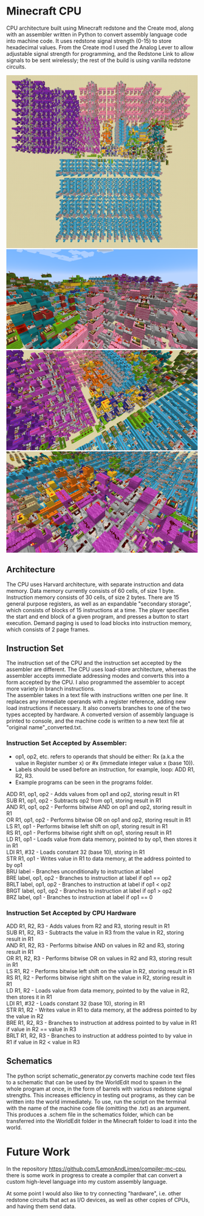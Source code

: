 # Minecraft CPU
CPU architecture built using Minecraft redstone and the Create mod, along with an assembler written in Python to convert assembly language code into machine code. It uses redstone signal strength (0-15) to store hexadecimal values. From the Create mod I used the Analog Lever to allow adjustable signal strength for programming, and the Redstone Link to allow signals to be sent wirelessly; the rest of the build is using vanilla redstone circuits.

![Image of the minecraft build](images/cpu1.png)\
![Image of the minecraft build](images/cpu2.png)\
![Image of the minecraft build](images/cpu3.png)\
![Image of the minecraft build](images/cpu4.png)

## Architecture
The CPU uses Harvard architecture, with separate instruction and data memory. Data memory currently consists of 60 cells, of size 1 byte. Instruction memory consists of 30 cells, of size 2 bytes. There are 15 general purpose registers, as well as an expandable "secondary storage", which consists of blocks of 15 instructions at a time. The player specifies the start and end block of a given program, and presses a button to start execution. Demand paging is used to load blocks into instruction memory, which consists of 2 page frames.

## Instruction Set
The instruction set of the CPU and the instruction set accepted by the assembler are different. The CPU uses load-store architecture, whereas the assembler accepts immediate addressing modes and converts this into a form accepted by the CPU. I also programmed the assembler to accept more variety in branch instructions.\
The assembler takes in a text file with instructions written one per line. It replaces any immediate operands with a register reference, adding new load instructions if necessary. It also converts branches to one of the two types accepted by hardware. A converted version of assembly language is printed to console, and the machine code is written to a new text file at "original name"_converted.txt.

### Instruction Set Accepted by Assembler:
- op1, op2, etc. refers to operands that should be either: Rx (a.k.a the value in Register number x) or #x (immediate integer value x (base 10)).
- Labels should be used before an instruction, for example, loop: ADD R1, R2, R3.
- Example programs can be seen in the programs folder.

ADD R1, op1, op2        - Adds values from op1 and op2, storing result in R1\
SUB R1, op1, op2        - Subtracts op2 from op1, storing result in R1\
AND R1, op1, op2        - Performs bitwise AND on op1 and op2, storing result in R1\
OR R1, op1, op2         - Performs bitwise OR on op1 and op2, storing result in R1\
LS R1, op1              - Performs bitwise left shift on op1, storing result in R1\
RS R1, op1              - Performs bitwise right shift on op1, storing result in R1\
LD R1, op1              - Loads value from data memory, pointed to by op1, then stores it in R1\
LDI R1, #32             - Loads constant 32 (base 10), storing in R1\
STR R1, op1             - Writes value in R1 to data memory, at the address pointed to by op1\
BRU label               - Branches unconditionally to instruction at label\
BRE label, op1, op2     - Branches to instruction at label if op1 == op2\
BRLT label, op1, op2    - Branches to instruction at label if op1 < op2\
BRGT label, op1, op2    - Branches to instruction at label if op1 > op2\
BRZ label, op1          - Branches to instruction at label if op1 == 0

### Instruction Set Accepted by CPU Hardware
ADD R1, R2, R3      - Adds values from R2 and R3, storing result in R1\
SUB R1, R2, R3      - Subtracts the value in R3 from the value in R2, storing result in R1\
AND R1, R2, R3      - Performs bitwise AND on values in R2 and R3, storing result in R1\
OR R1, R2, R3       - Performs bitwise OR on values in R2 and R3, storing result in R1\
LS R1, R2           - Performs bitwise left shift on the value in R2, storing result in R1\
RS R1, R2           - Performs bitwise right shift on the value in R2, storing result in R1\
LD R1, R2           - Loads value from data memory, pointed to by the value in R2, then stores it in R1\
LDI R1, #32         - Loads constant 32 (base 10), storing in R1\
STR R1, R2          - Writes value in R1 to data memory, at the address pointed to by the value in R2\
BRE R1, R2, R3      - Branches to instruction at address pointed to by value in R1 if value in R2 == value in R3\
BRLT R1, R2, R3     - Branches to instruction at address pointed to by value in R1 if value in R2 < value in R3

## Schematics
The python script schematic_generator.py converts machine code text files to a schematic that can be used by the WorldEdit mod to spawn in the whole program at once, in the form of barrels with various redstone signal strengths. This increases efficiency in testing out programs, as they can be written into the world immediately. To use, run the script on the terminal with the name of the machine code file (omitting the .txt) as an argument. This produces a .schem file in the schematics folder, which can be transferred into the WorldEdit folder in the Minecraft folder to load it into the world.

# Future Work
In the repository https://github.com/LemonAndLimee/compiler-mc-cpu, there is some work in progress to create a compiler that can convert a custom high-level language into my custom assembly language.

At some point I would also like to try connecting "hardware", i.e. other redstone circuits that act as I/O devices, as well as other copies of CPUs, and having them send data.
